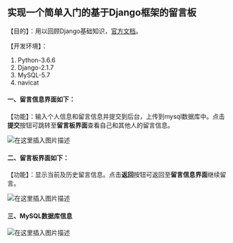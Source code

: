 ## 实现一个简单入门的基于Django框架的留言板
【目的】：用以回顾Django基础知识，[官方文档](https://docs.djangoproject.com/en/1.11/intro/tutorial01/)。

【开发环境】：

 1. Python-3.6.6
 2. Django-2.1.7
 3. MySQL-5.7
 4. navicat

#### 一、留言信息界面如下：
【功能】：输入个人信息和留言信息并提交到后台，上传到mysql数据库中。点击**提交**按钮可跳转至**留言板界面**查看自己和其他人的留言信息。

![在这里插入图片描述](https://img-blog.csdnimg.cn/20190218112406352.png?x-oss-process=image/watermark,type_ZmFuZ3poZW5naGVpdGk,shadow_10,text_aHR0cHM6Ly9ibG9nLmNzZG4ubmV0L1NMX1dvcmxk,size_16,color_FFFFFF,t_70)
#### 二、留言板界面如下：
【功能】：显示当前及历史留言信息。点击**返回**按钮可返回至**留言信息界面**继续留言。

![在这里插入图片描述](https://img-blog.csdnimg.cn/20190218112419891.png?x-oss-process=image/watermark,type_ZmFuZ3poZW5naGVpdGk,shadow_10,text_aHR0cHM6Ly9ibG9nLmNzZG4ubmV0L1NMX1dvcmxk,size_16,color_FFFFFF,t_70)
#### 三、MySQL数据库信息

![在这里插入图片描述](https://img-blog.csdnimg.cn/20190218112433439.png)
